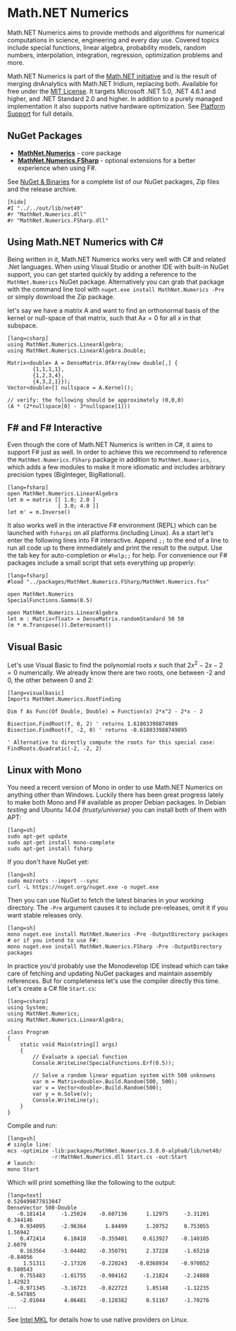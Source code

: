 Math.NET Numerics
=================

Math.NET Numerics aims to provide methods and algorithms for numerical computations
in science, engineering and every day use. Covered topics include special functions,
linear algebra, probability models, random numbers, interpolation, integration,
regression, optimization problems and more.

Math.NET Numerics is part of the [Math.NET initiative](https://www.mathdotnet.com/)
and is the result of merging dnAnalytics with Math.NET Iridium, replacing both.
Available for free under the [MIT License](License.html).
It targets Microsoft .NET 5.0, .NET 4.6.1 and higher, and .NET Standard 2.0
and higher. In addition to a purely managed implementation it also supports
native hardware optimization. See [Platform Support](Compatibility.html) for full details.

NuGet Packages
--------------

- [**MathNet.Numerics**](https://www.nuget.org/packages/MathNet.Numerics/) - core package
- [**MathNet.Numerics.FSharp**](https://www.nuget.org/packages/MathNet.Numerics.FSharp/) - optional extensions for a better experience when using F#.

See [NuGet & Binaries](Packages.html) for a complete list of our NuGet packages,
Zip files and the release archive.

    [hide]
    #I "../../out/lib/net40"
    #r "MathNet.Numerics.dll"
    #r "MathNet.Numerics.FSharp.dll"

Using Math.NET Numerics with C#
-------------------------------

Being written in it, Math.NET Numerics works very well with C# and related .Net languages.
When using Visual Studio or another IDE with built-in NuGet support, you can get started
quickly by adding a reference to the `MathNet.Numerics` NuGet package. Alternatively you can grab
that package with the command line tool with `nuget.exe install MathNet.Numerics -Pre`
or simply download the Zip package.

let's say we have a matrix $\mathrm{A}$ and want to find an orthonormal basis of the kernel or null-space
of that matrix, such that $\mathrm{A}x = 0$ for all $x$ in that subspace.

    [lang=csharp]
    using MathNet.Numerics.LinearAlgebra;
    using MathNet.Numerics.LinearAlgebra.Double;

    Matrix<double> A = DenseMatrix.OfArray(new double[,] {
            {1,1,1,1},
            {1,2,3,4},
            {4,3,2,1}});
    Vector<double>[] nullspace = A.Kernel();

    // verify: the following should be approximately (0,0,0)
    (A * (2*nullspace[0] - 3*nullspace[1]))


F# and F# Interactive
---------------------

Even though the core of Math.NET Numerics is written in C#, it aims to support F#
just as well. In order to achieve this we recommend to reference the `MathNet.Numerics.FSharp`
package in addition to `MathNet.Numerics`, which adds a few modules to make it more
idiomatic and includes arbitrary precision types (BigInteger, BigRational).

    [lang=fsharp]
    open MathNet.Numerics.LinearAlgebra
    let m = matrix [[ 1.0; 2.0 ]
                    [ 3.0; 4.0 ]]
    let m' = m.Inverse()

It also works well in the interactive F# environment (REPL) which can be launched with
`fsharpi` on all platforms (including Linux). As a start let's enter the following lines
into F# interactive. Append `;;` to the end of a line to run all code up to there
immediately and print the result to the output. Use the tab key for auto-completion or `#help;;` for help.
For convenience our F# packages include a small script that sets everything up properly:

    [lang=fsharp]
    #load "../packages/MathNet.Numerics.FSharp/MathNet.Numerics.fsx"

    open MathNet.Numerics
    SpecialFunctions.Gamma(0.5)

    open MathNet.Numerics.LinearAlgebra
    let m : Matrix<float> = DenseMatrix.randomStandard 50 50
    (m * m.Transpose()).Determinant()


Visual Basic
------------

Let's use Visual Basic to find the polynomial roots $x$ such that $2x^2 - 2x - 2 = 0$
numerically. We already know there are two roots, one between -2 and 0, the other between 0 and 2:

    [lang=visualbasic]
    Imports MathNet.Numerics.RootFinding

    Dim f As Func(Of Double, Double) = Function(x) 2*x^2 - 2*x - 2

    Bisection.FindRoot(f, 0, 2) ' returns 1.61803398874989
    Bisection.FindRoot(f, -2, 0) ' returns -0.618033988749895

    ' Alternative to directly compute the roots for this special case:
    FindRoots.Quadratic(-2, -2, 2)


Linux with Mono
---------------

You need a recent version of Mono in order to use Math.NET Numerics on anything other than Windows.
Luckily there has been great progress lately to make both Mono and F# available as proper Debian packages.
In Debian *testing* and Ubuntu *14.04 (trusty/universe)* you can install both of them with APT:

    [lang=sh]
    sudo apt-get update
    sudo apt-get install mono-complete
    sudo apt-get install fsharp

If you don't have NuGet yet:

    [lang=sh]
    sudo mozroots --import --sync
    curl -L https://nuget.org/nuget.exe -o nuget.exe

Then you can use NuGet to fetch the latest binaries in your working directory.
The `-Pre` argument causes it to include pre-releases, omit it if you want stable releases only.

    [lang=sh]
    mono nuget.exe install MathNet.Numerics -Pre -OutputDirectory packages
    # or if you intend to use F#:
    mono nuget.exe install MathNet.Numerics.FSharp -Pre -OutputDirectory packages

In practice you'd probably use the Monodevelop IDE instead which can take care of fetching and updating
NuGet packages and maintain assembly references. But for completeness let's use the compiler directly this time.
Let's create a C# file `Start.cs`:

    [lang=csharp]
    using System;
    using MathNet.Numerics;
    using MathNet.Numerics.LinearAlgebra;

    class Program
    {
        static void Main(string[] args)
        {
            // Evaluate a special function
            Console.WriteLine(SpecialFunctions.Erf(0.5));

            // Solve a random linear equation system with 500 unknowns
            var m = Matrix<double>.Build.Random(500, 500);
            var v = Vector<double>.Build.Random(500);
            var y = m.Solve(v);
            Console.WriteLine(y);
        }
    }

Compile and run:

    [lang=sh]
    # single line:
    mcs -optimize -lib:packages/MathNet.Numerics.3.0.0-alpha8/lib/net40/
                  -r:MathNet.Numerics.dll Start.cs -out:Start
    # launch:
    mono Start

Which will print something like the following to the output:

    [lang=text]
    0.520499877813047
    DenseVector 500-Double
       -0.181414     -1.25024    -0.607136      1.12975     -3.31201     0.344146
        0.934095     -2.96364      1.84499      1.20752     0.753055      1.56942
        0.472414      6.10418    -0.359401     0.613927    -0.140105       2.6079
        0.163564     -3.04402    -0.350791      2.37228     -1.65218     -0.84056
         1.51311     -2.17326    -0.220243   -0.0368934    -0.970052     0.580543
        0.755483     -1.01755    -0.904162     -1.21824     -2.24888      1.42923
       -0.971345     -3.16723    -0.822723      1.85148     -1.12235    -0.547885
        -2.01044      4.06481    -0.128382      0.51167     -1.70276          ...

See [Intel MKL](MKL.html) for details how to use native providers on Linux.
